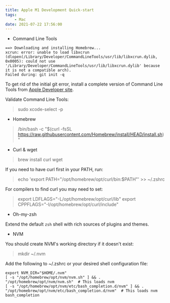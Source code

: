 ```yaml
---
title: Apple M1 Development Quick-start
tags:
    - Mac
date: 2021-07-22 17:56:00
---
```


- Command Line Tools

```
==> Downloading and installing Homebrew...
xcrun: error: unable to load libxcrun (dlopen(/Library/Developer/CommandLineTools/usr/lib/libxcrun.dylib, 0x0005): could not use '/Library/Developer/CommandLineTools/usr/lib/libxcrun.dylib' because it is not a compatible arch).
Failed during: git init -q
```

To get rid of the initial git error, install a complete version of Command Line Tools from [Apple Developer site](https://developer.apple.com/download/all/).

Validate Command Line Tools:
> sudo xcode-select -p

- Homebrew

> /bin/bash -c "$(curl -fsSL https://raw.githubusercontent.com/Homebrew/install/HEAD/install.sh)"

- Curl & wget

> brew install curl wget

If you need to have curl first in your PATH, run:

> echo 'export PATH="/opt/homebrew/opt/curl/bin:$PATH"' >> ~/.zshrc

For compilers to find curl you may need to set:
> export LDFLAGS="-L/opt/homebrew/opt/curl/lib"
> export CPPFLAGS="-I/opt/homebrew/opt/curl/include"

- Oh-my-zsh

Extend the default `zsh` shell with rich sources of plugins and themes.

- NVM


You should create NVM's working directory if it doesn't exist:

> mkdir ~/.nvm

Add the following to ~/.zshrc or your desired shell
configuration file:

```
export NVM_DIR="$HOME/.nvm"
[ -s "/opt/homebrew/opt/nvm/nvm.sh" ] && . "/opt/homebrew/opt/nvm/nvm.sh"  # This loads nvm
[ -s "/opt/homebrew/opt/nvm/etc/bash_completion.d/nvm" ] && . "/opt/homebrew/opt/nvm/etc/bash_completion.d/nvm"  # This loads nvm bash_completion
```